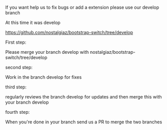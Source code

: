 If you want help us to fix bugs or add a extension please use our develop branch

At this time it was develop

https://github.com/nostalgiaz/bootstrap-switch/tree/develop

First step:

Please merge your branch develop with nostalgiaz/bootstrap-switch/tree/develop

second step:

Work in the branch develop for fixes

third step:

regularly reviews the branch develop for updates and then merge this with your branch develop

fourth step:

When you're done in your branch send us a PR to merge the two branches
